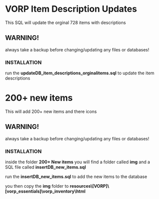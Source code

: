 # VORP Item Description Updates  
This SQL will update the orginal 728 items with descriptions

## **WARNING!**  
always take a backup before changing/updating any files or databases!

### **INSTALLATION**    
run the **updateDB_item_descriptions_orginalitems.sql** to update the item descriptions


# 200+ new items
This will add 200+ new items and there icons

## **WARNING!**  
always take a backup before changing/updating any files or databases!

### **INSTALLATION**  
inside the folder **200+ New items** you will find a folder called **img** and a SQL file called **insertDB_new_items.sql**

run the **insertDB_new_items.sql** to add the new items to the database

you then copy the **img** folder to **resources\\[VORP]\\[vorp_essentials]\vorp_inventory\html**

